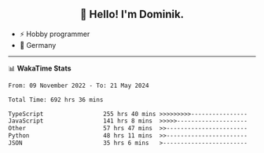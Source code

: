<h2 align="center">👋 Hello! I'm Dominik.</h2>

- ⚡ Hobby programmer
- 📍 Germany

---
📊 **WakaTime Stats**
<!--START_SECTION:waka-->

```txt
From: 09 November 2022 - To: 21 May 2024

Total Time: 692 hrs 36 mins

TypeScript                 255 hrs 40 mins >>>>>>>>>----------------   36.91 %
JavaScript                 141 hrs 8 mins  >>>>>--------------------   20.38 %
Other                      57 hrs 47 mins  >>-----------------------   08.34 %
Python                     48 hrs 11 mins  >>-----------------------   06.96 %
JSON                       35 hrs 6 mins   >------------------------   05.07 %
```

<!--END_SECTION:waka-->
